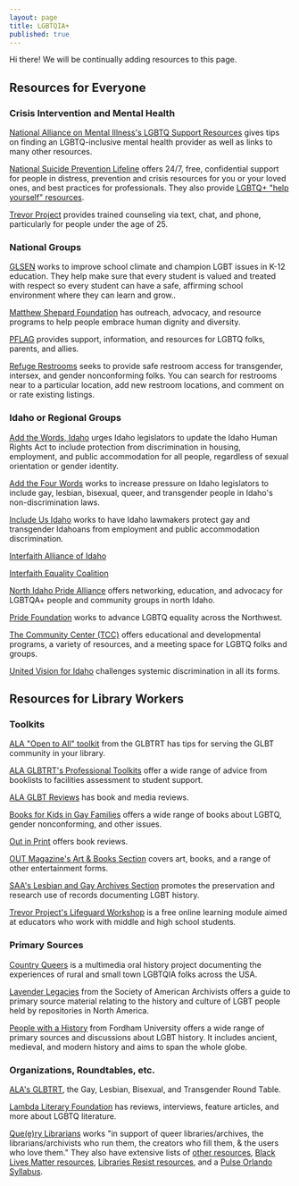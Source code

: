 ```yaml
---  
layout: page  
title: LGBTQIA+  
published: true  
---  
```


<p class="message">
  Hi there! We will be continually adding resources to this page.
</p>

## Resources for Everyone  

### Crisis Intervention and Mental Health  

[National Alliance on Mental Illness's LGBTQ Support Resources](https://www.nami.org/Find-Support/LGBTQ) gives tips on finding an LGBTQ-inclusive mental health provider as well as links to many other resources.  

[National Suicide Prevention Lifeline](https://suicidepreventionlifeline.org/) offers 24/7, free, confidential support for people in distress, prevention and crisis resources for you or your loved ones, and best practices for professionals. They also provide [LGBTQ+ "help yourself" resources](https://suicidepreventionlifeline.org/help-yourself/lgbtq/).  

[Trevor Project](http://www.thetrevorproject.org) provides trained counseling via text, chat, and phone, particularly for people under the age of 25.  

### National Groups  

[GLSEN](https://www.glsen.org/) works to improve school climate and champion LGBT issues in K-12 education. They help make sure that every student is valued and treated with respect so every student can have a safe, affirming school environment where they can learn and grow..  

[Matthew Shepard Foundation](https://www.matthewshepard.org/) has outreach, advocacy, and resource programs to help people embrace human dignity and diversity.  

[PFLAG](https://www.pflag.org/find-a-chapter) provides support, information, and resources for LGBTQ folks, parents, and allies.  

[Refuge Restrooms](https://www.refugerestrooms.org/) seeks to provide safe restroom access for transgender, intersex, and gender nonconforming folks. You can search for restrooms near to a particular location, add new restroom locations, and comment on or rate existing listings.  

### Idaho or Regional Groups  

[Add the Words, Idaho](https://www.addthewords.org) urges Idaho legislators to update the Idaho Human Rights Act to include protection from discrimination in housing, employment, and public accommodation for all people, regardless of sexual orientation or gender identity.  

[Add the Four Words](https://www.addthe4words.com) works to increase pressure on Idaho legislators to include gay, lesbian, bisexual, queer, and transgender people in Idaho's non-discrimination laws.  

[Include Us Idaho](http://www.includeusidaho.org) works to have Idaho lawmakers protect gay and transgender Idahoans from employment and public accommodation discrimination.  

[Interfaith Alliance of Idaho](http://www.tiaidaho.org/what-we-do/)  

[Interfaith Equality Coalition](https://www.facebook.com/pg/interfaithequalitycoalitionidaho/about/)  

[North Idaho Pride Alliance](https://www.nipridealliance.com) offers networking, education, and advocacy for LGBTQA+ people and community groups in north Idaho.  

[Pride Foundation](https://www.pridefoundation.org/about/mission-vision-values/) works to advance LGBTQ equality across the Northwest.  

[The Community Center (TCC)](http://tccidaho.org/about-us/) offers educational and developmental programs, a variety of resources, and a meeting space for LGBTQ folks and groups.  

[United Vision for Idaho](https://www.uvidaho.org/about.html) challenges systemic discrimination in all its forms.  

## Resources for Library Workers  

### Toolkits  

[ALA "Open to All" toolkit](http://www.ala.org/rt/glbtrt/tools#toolkit) from the GLBTRT has tips for serving the GLBT community in your library.  

[ALA GLBTRT's Professional Toolkits](http://www.ala.org/rt/glbtrt/tools) offer a wide range of advice from booklists to facilities assessment to student support.  

[ALA GLBT Reviews](http://www.glbtrt.ala.org/reviews/) has book and media reviews.  

[Books for Kids in Gay Families](http://booksforkidsingayfamilies.blogspot.com) offers a wide range of books about LGBTQ, gender nonconforming, and other issues.  

[Out in Print](https://outinprintblog.wordpress.com) offers book reviews.  

[OUT Magazine's Art & Books Section](https://www.out.com/gay-art) covers art, books, and a range of other entertainment forms.  

[SAA's Lesbian and Gay Archives Section](https://www2.archivists.org/groups/lesbian-and-gay-archives-section) promotes the preservation and research use of records documenting LGBT history.  

[Trevor Project's Lifeguard Workshop](http://www.thetrevorproject.org/section/education-training-for-adults) is a free online learning module aimed at educators who work with middle and high school students.  

### Primary Sources  

[Country Queers](https://countryqueers.com) is a multimedia oral history project documenting the experiences of rural and small town LGBTQIA folks across the USA.  

[Lavender Legacies](https://www2.archivists.org/groups/lesbian-and-gay-archives-section/lavender-legacies-guide-introduction) from the Society of American Archivists offers a guide to primary source material relating to the history and culture of LGBT people held by repositories in North America.  

[People with a History](https://sourcebooks.fordham.edu/halsall/pwh/) from Fordham University offers a wide range of primary sources and discussions about LGBT history. It includes ancient, medieval, and modern history and aims to span the whole globe.  

### Organizations, Roundtables, etc.  

[ALA's GLBTRT](http://www.ala.org/rt/glbtrt), the Gay, Lesbian, Bisexual, and Transgender Round Table.  

[Lambda Literary Foundation](https://www.lambdaliterary.org) has reviews, interviews, feature articles, and more about LGBTQ literature.  

[Que(e)ry Librarians](http://www.queeryparty.org/about) works "in support of queer libraries/archives, the librarians/archivists who run them, the creators who fill them, & the users who love them." They also have extensive lists of [other resources](https://docs.google.com/document/d/1Uz9gIrcBtt_JyjAiF0zZG0P6mIbXAwogQY1SS-pbh0Y/pub#_=_), [Black Lives Matter resources](https://www.google.com/url?q=http://bit.ly/BLMresources&sa=D&ust=1505026963850000&usg=AFQjCNEn80PH_Cuw_0sr5-0rq5h-D9xurg), [Libraries Resist resources](https://sites.google.com/site/librariesresist/), and a [Pulse Orlando Syllabus](https://docs.google.com/document/d/1f8-gISMgvKq8XokbmcEp9H3f8jEAfcbQcjhxShhDLeM/edit).  
